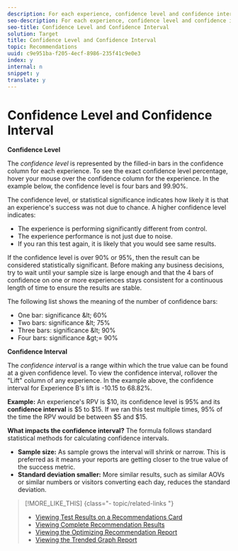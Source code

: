 ```yaml
---
description: For each experience, confidence level and confidence interval are displayed.
seo-description: For each experience, confidence level and confidence interval are displayed.
seo-title: Confidence Level and Confidence Interval
solution: Target
title: Confidence Level and Confidence Interval
topic: Recommendations
uuid: c9e951ba-f205-4ecf-8986-235f41c9e0e3
index: y
internal: n
snippet: y
translate: y
---
```


# Confidence Level and Confidence Interval

**Confidence Level** 

The *confidence level* is represented by the filled-in bars in the confidence column for each experience. To see the exact confidence level percentage, hover your mouse over the confidence column for the experience. In the example below, the confidence level is four bars and 99.90%. 

The confidence level, or statistical significance indicates how likely it is that an experience's success was not due to chance. A higher confidence level indicates: 


* The experience is performing significantly different from control.
* The experience performance is not just due to noise.
* If you ran this test again, it is likely that you would see same results.


If the confidence level is over 90% or 95%, then the result can be considered statistically significant. Before making any business decisions, try to wait until your sample size is large enough and that the 4 bars of confidence on one or more experiences stays consistent for a continuous length of time to ensure the results are stable. 

The following list shows the meaning of the number of confidence bars: 


* One bar: significance &amp;lt; 60%
* Two bars: significance &amp;lt; 75%
* Three bars: significance &amp;lt; 90%
* Four bars: significance &amp;gt;= 90%


**Confidence Interval** 

The *confidence interval* is a range within which the true value can be found at a given confidence level. To view the confidence interval, rollover the "Lift" column of any experience. In the example above, the confidence interval for Experience B's lift is -10.15 to 68.82%. 

**Example:** An experience's RPV is $10, its confidence level is 95% and its **confidence interval** is $5 to $15. If we ran this test multiple times, 95% of the time the RPV would be between $5 and $15. 

**What impacts the confidence interval?** The formula follows standard statistical methods for calculating confidence intervals. 


* **Sample size:** As sample grows the interval will shrink or narrow. This is preferred as it means your reports are getting closer to the true value of the success metric.
* **Standard deviation smaller:** More similar results, such as similar AOVs or similar numbers or visitors converting each day, reduces the standard deviation.

>[!MORE_LIKE_THIS] {class="- topic/related-links "}
>
>* [ Viewing Test Results on a Recommendations Card ](c_Viewing_Test_Results_on_a_Recommendations_Card.md#concept_C035768E243F4382A5FF953E1BB870B1)
>* [ Viewing Complete Recommendation Results ](t_Viewing_Complete_Recommendation_Results.md#task_19A3022F3E2044CCA535F3CEC594300E)
>* [ Viewing the Optimizing Recommendation Report ](t_Viewing_the_Optimization_Recommendation_Report.md#task_55777B3740594D8489EF04E62D2327D8)
>* [ Viewing the Trended Graph Report ](t_Viewing_the_Trended_Graph_Report.md#task_1D399DB0E0A14BF5A672E99C6695BAE7)
